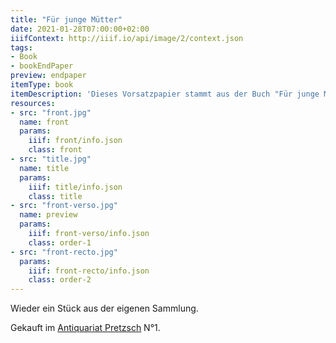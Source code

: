 ```yaml
---
title: "Für junge Mütter"
date: 2021-01-28T07:00:00+02:00
iiifContext: http://iiif.io/api/image/2/context.json
tags:
- Book
- bookEndPaper
preview: endpaper
itemType: book
itemDescription: 'Dieses Vorsatzpapier stammt aus der Buch "Für junge Mütter ", 5. Auflage, von Dr. med. Fischer, erschienen ca. 1905 bei im Verlag von Wilhelm Möller, Berlin.'
resources:
- src: "front.jpg"
  name: front
  params:
    iiif: front/info.json
    class: front
- src: "title.jpg"
  name: title
  params:
    iiif: title/info.json
    class: title
- src: "front-verso.jpg"
  name: preview
  params:
    iiif: front-verso/info.json
    class: order-1
- src: "front-recto.jpg"
  params:
    iiif: front-recto/info.json
    class: order-2
---
```


Wieder ein Stück aus der eigenen Sammlung.
<!--more-->
Gekauft im [Antiquariat Pretzsch](https://antiquariat-pretzsch.de/) N°1.
